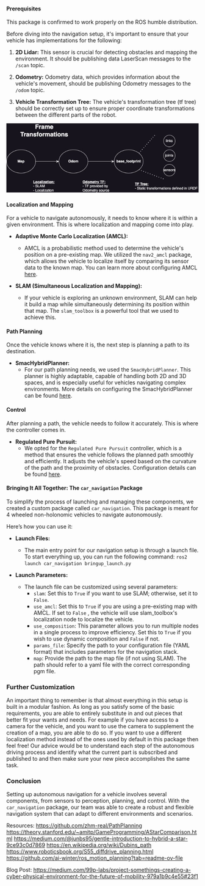 #### Prerequisites
This package is confirmed to work properly on the ROS humble distribution.

Before diving into the navigation setup, it's important to ensure that your vehicle has implementations for the following:

1. **2D Lidar:** This sensor is crucial for detecting obstacles and mapping the environment. It should be publishing data LaserScan messages to the `/scan` topic.

2. **Odometry:** Odometry data, which provides information about the vehicle's movement, should be publishing Odometry messages to the `/odom` topic.
    
3. **Vehicle Transformation Tree:** The vehicle's transformation tree (tf tree) should be correctly set up to ensure proper coordinate transformations between the different parts of the robot.
   
![transformations.jpg](../../assets/transformations.jpg)


#### Localization and Mapping

For a vehicle to navigate autonomously, it needs to know where it is within a given environment. This is where localization and mapping come into play.

- **Adaptive Monte Carlo Localization (AMCL):**
    
    - AMCL is a probabilistic method used to determine the vehicle's position on a pre-existing map. We utilized the `nav2_amcl` package, which allows the vehicle to localize itself by comparing its sensor data to the known map. You can learn more about configuring AMCL [here](https://docs.nav2.org/configuration/packages/configuring-amcl.html).
- **SLAM (Simultaneous Localization and Mapping):**
    
    - If your vehicle is exploring an unknown environment, SLAM can help it build a map while simultaneously determining its position within that map. The `slam_toolbox` is a powerful tool that we used to achieve this.
#### Path Planning

Once the vehicle knows where it is, the next step is planning a path to its destination.

- **SmacHybridPlanner:**
    - For our path planning needs, we used the `SmacHybridPlanner`. This planner is highly adaptable, capable of handling both 2D and 3D spaces, and is especially useful for vehicles navigating complex environments. More details on configuring the SmacHybridPlanner can be found [here](https://docs.nav2.org/configuration/packages/smac/configuring-smac-hybrid.html).

#### Control

After planning a path, the vehicle needs to follow it accurately. This is where the controller comes in.

- **Regulated Pure Pursuit:**
    - We opted for the `Regulated Pure Pursuit` controller, which is a method that ensures the vehicle follows the planned path smoothly and efficiently. It adjusts the vehicle's speed based on the curvature of the path and the proximity of obstacles. Configuration details can be found [here](https://docs.nav2.org/configuration/packages/configuring-regulated-pp.html).

#### Bringing It All Together: The `car_navigation` Package

To simplify the process of launching and managing these components, we created a custom package called `car_navigation`.  This package is meant for 4 wheeled non-holonomic vehicles to navigate autonomously.

Here’s how you can use it:

- **Launch Files:**
    - The main entry point for our navigation setup is through a launch file. To start everything up, you can run the following command:
        `ros2 launch car_navigation bringup_launch.py`
        
- **Launch Parameters:**
    - The launch file can be customized using several parameters:
        - `slam`: Set this to `True` if you want to use SLAM; otherwise, set it to `False`.
        - `use_amcl`: Set this to `True` if you are using a pre-existing map with AMCL. If set to `False` , the vehicle will use slam_toolbox's localization node to localize the vehicle.
        - `use_composition`: This parameter allows you to run multiple nodes in a single process to improve efficiency. Set this to `True` if you wish to use dynamic composition and `False` if not.
        - `params_file`: Specify the path to your configuration file (YAML format) that includes parameters for the navigation stack.
        - `map`: Provide the path to the map file (if not using SLAM). The path should refer to a yaml file with the correct corresponding pgm file.

### Further Customization
An important thing to remember is that almost everything in this setup is built in a modular fashion.  As long as you satisfy some of the basic requirements, you are able to entirely substitute in and out pieces that better fit your wants and needs. For example if you have access to a camera for the vehicle, and you want to use the camera to supplement the creation of a map, you are able to do so. If you want to use a different localization method instead of the ones used by default in this package then feel free! Our advice would be to understand each step of the autonomous driving process and identify what the current part is subscribed and published to and then make sure your new piece accomplishes the same task.

### Conclusion

Setting up autonomous navigation for a vehicle involves several components, from sensors to perception, planning, and control.  With the `car_navigation` package, our team was able to create a robust and flexible navigation system that can adapt to different environments and scenarios.



Resources:
https://github.com/zhm-real/PathPlanning
https://theory.stanford.edu/~amitp/GameProgramming/AStarComparison.html
https://medium.com/@junbs95/gentle-introduction-to-hybrid-a-star-9ce93c0d7869
https://en.wikipedia.org/wiki/Dubins_path
https://www.roboticsbook.org/S55_diffdrive_planning.html
https://github.com/ai-winter/ros_motion_planning?tab=readme-ov-file


Blog Post:
https://medium.com/99p-labs/project-somethings-creating-a-cyber-physical-environment-for-the-future-of-mobility-979a1b9c4e55#23f1
